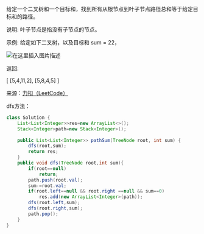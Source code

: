 给定一个二叉树和一个目标和，找到所有从根节点到叶子节点路径总和等于给定目标和的路径。

说明: 叶子节点是指没有子节点的节点。

示例:
给定如下二叉树，以及目标和 sum = 22，

![在这里插入图片描述](https://img-blog.csdnimg.cn/20200926224251668.png?x-oss-process=image/watermark,type_ZmFuZ3poZW5naGVpdGk,shadow_10,text_aHR0cHM6Ly9ibG9nLmNzZG4ubmV0L3FxXzM3NjUxMzI1,size_16,color_FFFFFF,t_70#pic_center)

返回:

[
   [5,4,11,2],
   [5,8,4,5]
]

来源：[力扣（LeetCode）](https://leetcode-cn.com/problems/path-sum-ii)

dfs方法：
```java
class Solution {
    List<List<Integer>>res=new ArrayList<>();
    Stack<Integer>path=new Stack<Integer>();
    
    public List<List<Integer>> pathSum(TreeNode root, int sum) {
        dfs(root,sum);
        return res;
    }
    public void dfs(TreeNode root,int sum){
        if(root==null)
            return;
        path.push(root.val);
        sum-=root.val;
        if(root.left==null && root.right ==null && sum==0)
            res.add(new ArrayList<Integer>(path));
        dfs(root.left,sum);
        dfs(root.right,sum);
        path.pop();
    }
}
```
